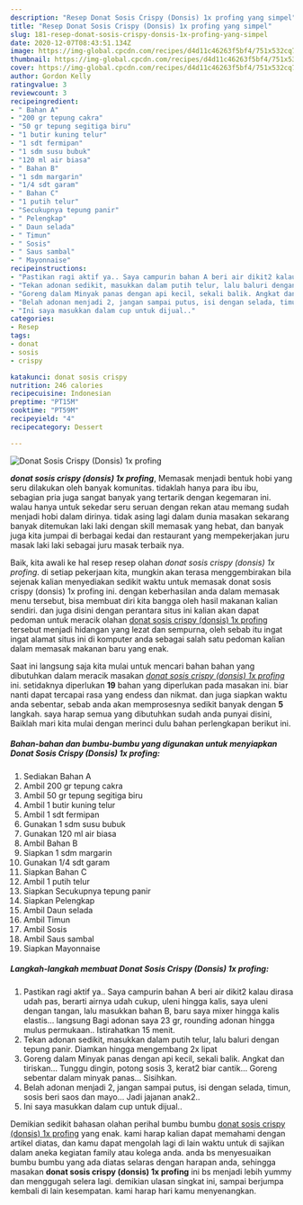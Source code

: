 ```yaml
---
description: "Resep Donat Sosis Crispy (Donsis) 1x profing yang simpel"
title: "Resep Donat Sosis Crispy (Donsis) 1x profing yang simpel"
slug: 181-resep-donat-sosis-crispy-donsis-1x-profing-yang-simpel
date: 2020-12-07T08:43:51.134Z
image: https://img-global.cpcdn.com/recipes/d4d11c46263f5bf4/751x532cq70/donat-sosis-crispy-donsis-1x-profing-foto-resep-utama.jpg
thumbnail: https://img-global.cpcdn.com/recipes/d4d11c46263f5bf4/751x532cq70/donat-sosis-crispy-donsis-1x-profing-foto-resep-utama.jpg
cover: https://img-global.cpcdn.com/recipes/d4d11c46263f5bf4/751x532cq70/donat-sosis-crispy-donsis-1x-profing-foto-resep-utama.jpg
author: Gordon Kelly
ratingvalue: 3
reviewcount: 3
recipeingredient:
- " Bahan A"
- "200 gr tepung cakra"
- "50 gr tepung segitiga biru"
- "1 butir kuning telur"
- "1 sdt fermipan"
- "1 sdm susu bubuk"
- "120 ml air biasa"
- " Bahan B"
- "1 sdm margarin"
- "1/4 sdt garam"
- " Bahan C"
- "1 putih telur"
- "Secukupnya tepung panir"
- " Pelengkap"
- " Daun selada"
- " Timun"
- " Sosis"
- " Saus sambal"
- " Mayonnaise"
recipeinstructions:
- "Pastikan ragi aktif ya.. Saya campurin bahan A beri air dikit2 kalau dirasa udah pas, berarti airnya udah cukup, uleni hingga kalis, saya uleni dengan tangan, lalu masukkan bahan B, baru saya mixer hingga kalis elastis... langsung Bagi adonan saya 23 gr, rounding adonan hingga mulus permukaan.. Istirahatkan 15 menit."
- "Tekan adonan sedikit, masukkan dalam putih telur, lalu baluri dengan tepung panir. Diamkan hingga mengembang 2x lipat"
- "Goreng dalam Minyak panas dengan api kecil, sekali balik. Angkat dan tiriskan... Tunggu dingin, potong sosis 3, kerat2 biar cantik... Goreng sebentar dalam minyak panas... Sisihkan."
- "Belah adonan menjadi 2, jangan sampai putus, isi dengan selada, timun, sosis beri saos dan mayo... Jadi jajanan anak2.."
- "Ini saya masukkan dalam cup untuk dijual.."
categories:
- Resep
tags:
- donat
- sosis
- crispy

katakunci: donat sosis crispy 
nutrition: 246 calories
recipecuisine: Indonesian
preptime: "PT15M"
cooktime: "PT59M"
recipeyield: "4"
recipecategory: Dessert

---
```



![Donat Sosis Crispy (Donsis) 1x profing](https://img-global.cpcdn.com/recipes/d4d11c46263f5bf4/751x532cq70/donat-sosis-crispy-donsis-1x-profing-foto-resep-utama.jpg)

<b><i>donat sosis crispy (donsis) 1x profing</i></b>, Memasak menjadi bentuk hobi yang seru dilakukan oleh banyak komunitas. tidaklah hanya para ibu ibu, sebagian pria juga sangat banyak yang tertarik dengan kegemaran ini. walau hanya untuk sekedar seru seruan dengan rekan atau memang sudah menjadi hobi dalam dirinya. tidak asing lagi dalam dunia masakan sekarang banyak ditemukan laki laki dengan skill memasak yang hebat, dan banyak juga kita jumpai di berbagai kedai dan restaurant yang mempekerjakan juru masak laki laki sebagai juru masak terbaik nya.

Baik, kita awali ke hal resep resep olahan <i>donat sosis crispy (donsis) 1x profing</i>. di setiap pekerjaan kita, mungkin akan terasa menggembirakan bila sejenak kalian menyediakan sedikit waktu untuk memasak donat sosis crispy (donsis) 1x profing ini. dengan keberhasilan anda dalam memasak menu tersebut, bisa membuat diri kita bangga oleh hasil makanan kalian sendiri. dan juga disini dengan perantara situs ini kalian akan dapat pedoman untuk meracik olahan <u>donat sosis crispy (donsis) 1x profing</u> tersebut menjadi hidangan yang lezat dan sempurna, oleh sebab itu ingat ingat alamat situs ini di komputer anda sebagai salah satu pedoman kalian dalam memasak makanan baru yang enak.




Saat ini langsung saja kita mulai untuk mencari bahan bahan yang dibutuhkan dalam meracik masakan <u><i>donat sosis crispy (donsis) 1x profing</i></u> ini. setidaknya diperlukan <b>19</b> bahan yang diperlukan pada masakan ini. biar nanti dapat tercapai rasa yang endess dan nikmat. dan juga siapkan waktu anda sebentar, sebab anda akan memprosesnya sedikit banyak dengan <b>5</b> langkah. saya harap semua yang dibutuhkan sudah anda punyai disini, Baiklah mari kita mulai dengan merinci dulu bahan perlengkapan berikut ini.

<!--inarticleads1-->

##### Bahan-bahan dan bumbu-bumbu yang digunakan untuk menyiapkan Donat Sosis Crispy (Donsis) 1x profing:

1. Sediakan  Bahan A
1. Ambil 200 gr tepung cakra
1. Ambil 50 gr tepung segitiga biru
1. Ambil 1 butir kuning telur
1. Ambil 1 sdt fermipan
1. Gunakan 1 sdm susu bubuk
1. Gunakan 120 ml air biasa
1. Ambil  Bahan B
1. Siapkan 1 sdm margarin
1. Gunakan 1/4 sdt garam
1. Siapkan  Bahan C
1. Ambil 1 putih telur
1. Siapkan Secukupnya tepung panir
1. Siapkan  Pelengkap
1. Ambil  Daun selada
1. Ambil  Timun
1. Ambil  Sosis
1. Ambil  Saus sambal
1. Siapkan  Mayonnaise




<!--inarticleads2-->

##### Langkah-langkah membuat Donat Sosis Crispy (Donsis) 1x profing:

1. Pastikan ragi aktif ya.. Saya campurin bahan A beri air dikit2 kalau dirasa udah pas, berarti airnya udah cukup, uleni hingga kalis, saya uleni dengan tangan, lalu masukkan bahan B, baru saya mixer hingga kalis elastis... langsung Bagi adonan saya 23 gr, rounding adonan hingga mulus permukaan.. Istirahatkan 15 menit.
1. Tekan adonan sedikit, masukkan dalam putih telur, lalu baluri dengan tepung panir. Diamkan hingga mengembang 2x lipat
1. Goreng dalam Minyak panas dengan api kecil, sekali balik. Angkat dan tiriskan... Tunggu dingin, potong sosis 3, kerat2 biar cantik... Goreng sebentar dalam minyak panas... Sisihkan.
1. Belah adonan menjadi 2, jangan sampai putus, isi dengan selada, timun, sosis beri saos dan mayo... Jadi jajanan anak2..
1. Ini saya masukkan dalam cup untuk dijual..




Demikian sedikit bahasan olahan perihal bumbu bumbu <u>donat sosis crispy (donsis) 1x profing</u> yang enak. kami harap kalian dapat memahami dengan artikel diatas, dan kamu dapat mengolah lagi di lain waktu untuk di sajikan dalam aneka kegiatan family atau kolega anda. anda bs menyesuaikan bumbu bumbu yang ada diatas selaras dengan harapan anda, sehingga masakan <b>donat sosis crispy (donsis) 1x profing</b> ini bs menjadi lebih yummy dan menggugah selera lagi. demikian ulasan singkat ini, sampai berjumpa kembali di lain kesempatan. kami harap hari kamu menyenangkan.
